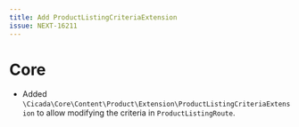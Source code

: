 ```yaml
---
title: Add ProductListingCriteriaExtension
issue: NEXT-16211
---
```

# Core
* Added `\Cicada\Core\Content\Product\Extension\ProductListingCriteriaExtension` to allow modifying the criteria in `ProductListingRoute`.
